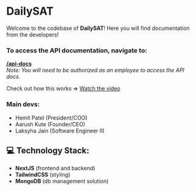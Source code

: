 # DailySAT

Welcome to the codebase of **DailySAT**! Here you will find documentation from the developers!

### To access the API documentation, navigate to: 
[**/api-docs**](#)  
*Note: You will need to be authorized as an employee to access the API docs.*

Check out how this works => [Watch the video](https://www.youtube.com/watch?v=jadVJ__3H2s)

### Main devs:
- Hemit Patel (President/COO)
- Aarush Kute (Founder/CEO)
- Laksyha Jain (Software Engineer II)

## 💻 Technology Stack:

- **NextJS** (frontend and backend)
- **TailwindCSS** (styling)
- **MongoDB** (db management solution)
